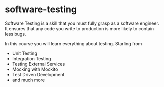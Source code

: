 # software-testing

Software Testing is a skill that you must fully grasp as a software engineer. It ensures that any code you write to production is more likely to contain less bugs.

In this course you will learn everything about testing. Starling from

- Unit Testing
- Integration Testing
- Testing External Services
- Mocking with Mockito
- Test Driven Development
- and much more

